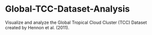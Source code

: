 # Global-TCC-Dataset-Analysis
Visualize and analyze the Global Tropical Cloud Cluster (TCC) Dataset created by Hennon et al. (2011).
